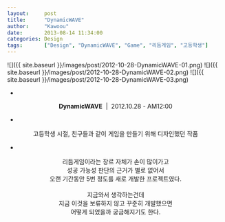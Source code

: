 ```yaml
---
layout: 	post
title:  	"DynamicWAVE"
author:     "Kawoou"
date:   	2013-08-14 11:34:00
categories: Design
tags:		["Design", "DynamicWAVE", "Game", "리듬게임", "고등학생"]
---
```


<span class="imgslider" data-slick='{"dots":true, "infinite":true}'>
![]({{ site.baseurl }}/images/post/2012-10-28-DynamicWAVE-01.png)
![]({{ site.baseurl }}/images/post/2012-10-28-DynamicWAVE-02.png)
![]({{ site.baseurl }}/images/post/2012-10-28-DynamicWAVE-03.png)
</span>

<center>

-

**DynamicWAVE**&nbsp;&nbsp;|&nbsp;&nbsp;2012.10.28 - AM12:00

-

고등학생 시절, 친구들과 같이 게임을 만들기 위해 디자인했던 작품<br />

-

리듬게임이라는 장르 자체가 손이 많이가고<br />
성공 가능성 판단의 근거가 별로 없어서<br />
오랜 기간동안 5번 정도를 새로 개발한 프로젝트였다.<br />
<br />
지금와서 생각하는건데<br />
지금 이것을 보류하지 않고 꾸준히 개발했으면<br />
어떻게 되었을까 궁금해지기도 한다.<br />
<br />

</center>
